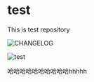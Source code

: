 # test
This is test repository

![CHANGELOG](https://image.ygxb.net/i/2022/12/28/63ac30ea9b702.webp)

![test](https://pica.zhimg.com/80/e693aa537b365c99fc47cc97694ae4c3_720w.webp)

哈哈哈哈哈哈哈哈哈哈hhhhh